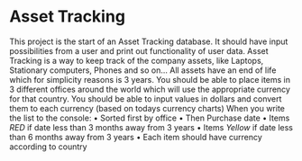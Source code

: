 # Asset Tracking
This project is the start of an Asset Tracking database. It should have input possibilities from a user and print out
functionality of user data.
Asset Tracking is a way to keep track of the company assets, like Laptops, Stationary computers, Phones and so
on...
All assets have an end of life which for simplicity reasons is 3 years.
You should be able to place items in 3 different offices around the world which will use the appropriate currency
for that country. You should be able to input values in dollars and convert them to each currency (based on
todays currency charts)
When you write the list to the console:
• Sorted first by office
• Then Purchase date
• Items *RED* if date less than 3 months away from 3 years
• Items *Yellow* if date less than 6 months away from 3 years
• Each item should have currency according to country
